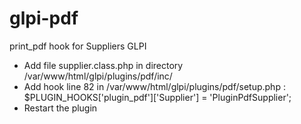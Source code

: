 # glpi-pdf
print_pdf hook for Suppliers GLPI

- Add file supplier.class.php in directory /var/www/html/glpi/plugins/pdf/inc/
- Add hook line 82 in /var/www/html/glpi/plugins/pdf/setup.php : $PLUGIN_HOOKS['plugin_pdf']['Supplier']           = 'PluginPdfSupplier';
- Restart the plugin
